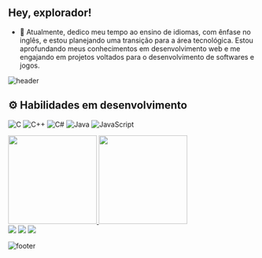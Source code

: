 <h2>Hey, explorador!</h2>

- 🌱 Atualmente, dedico meu tempo ao ensino de idiomas, com ênfase no inglês, e estou planejando uma transição para a área tecnológica. Estou aprofundando meus conhecimentos em desenvolvimento web e me engajando em projetos voltados para o desenvolvimento de softwares e jogos.

![header](https://capsule-render.vercel.app/api?type=waving&height=200&color=6B1F51)

## ⚙️ Habilidades em desenvolvimento

![C](https://img.shields.io/badge/c-%2300599C.svg?style=for-the-badge&logo=c&logoColor=white)
![C++](https://img.shields.io/badge/c++-%2300599C.svg?style=for-the-badge&logo=c%2B%2B&logoColor=white)
![C#](https://img.shields.io/badge/c%23-%23239120.svg?style=for-the-badge&logo=csharp&logoColor=white)
![Java](https://img.shields.io/badge/java-%23ED8B00.svg?style=for-the-badge&logo=openjdk&logoColor=white)
![JavaScript](https://img.shields.io/badge/javascript-%23323330.svg?style=for-the-badge&logo=javascript&logoColor=%23F7DF1E)


 <div>
<a href="https://github.com/Bielamral">
<img height="180em" src="https://github-readme-stats.vercel.app/api?username=Bielamral
&show_icons=true,prs&cache_seconds=86400&theme=jolly"></img>
<img height="180em" src="https://github-readme-stats.vercel.app/api/top-langs/?username=Bielamral
&layout=compact&theme=dark"></img>
</a>

<div> 
  <a href="https://instagram.com/gabriel_amaral.br" target="_blank"><img src="https://img.shields.io/badge/-Instagram-%23E4405F?style=for-the-badge&logo=instagram&logoColor=white" target="_blank"></a>
 <a href="https://discord.gg/joeytribbiani3302" target="_blank"><img src="https://img.shields.io/badge/Discord-7289DA?style=for-the-badge&logo=discord&logoColor=white" target="_blank"></a> 
  <a href="https://www.linkedin.com/in/https://www.linkedin.com/in/gabriel-amaral-13319823a/" target="_blank"><img src="https://img.shields.io/badge/-LinkedIn-%230077B5?style=for-the-badge&logo=linkedin&logoColor=white" target="_blank"></a> 
  
![footer](https://capsule-render.vercel.app/api?type=waving&height=140&color=6B1F51&section=footer)
